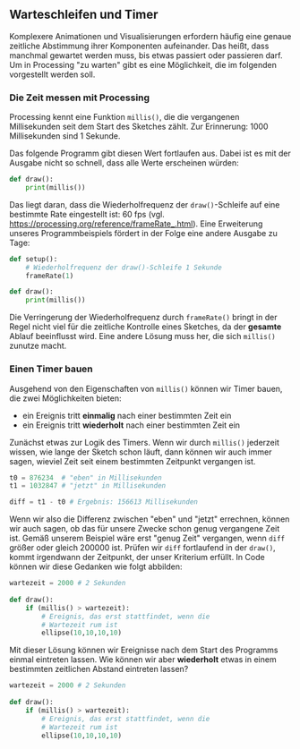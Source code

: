 ## Warteschleifen und Timer

Komplexere Animationen und Visualisierungen erfordern häufig eine genaue zeitliche Abstimmung ihrer Komponenten aufeinander. Das heißt, dass manchmal gewartet werden muss, bis etwas passiert oder passieren darf. Um in Processing "zu warten" gibt es eine Möglichkeit, die im folgenden vorgestellt werden soll.

### Die Zeit messen mit Processing

Processing kennt eine Funktion `millis()`, die die vergangenen Millisekunden seit dem Start des Sketches zählt. Zur Erinnerung: 1000 Millisekunden sind 1 Sekunde.

Das folgende Programm gibt diesen Wert fortlaufen aus. Dabei ist es mit der Ausgabe nicht so schnell, dass alle Werte erscheinen würden:

```python
def draw():
    print(millis())
```

Das liegt daran, dass die Wiederholfrequenz der `draw()`-Schleife auf eine bestimmte Rate eingestellt ist: 60 fps (vgl. https://processing.org/reference/frameRate_.html). Eine Erweiterung unseres Programmbeispiels fördert in der Folge eine andere Ausgabe zu Tage:

```python
def setup():
    # Wiederholfrequenz der draw()-Schleife 1 Sekunde
    frameRate(1)

def draw():
    print(millis())
```

Die Verringerung der Wiederholfrequenz durch `frameRate()` bringt in der Regel nicht viel für die zeitliche Kontrolle eines Sketches, da der **gesamte** Ablauf beeinflusst wird. Eine andere Lösung muss her, die sich `millis()` zunutze macht.

### Einen Timer bauen

Ausgehend von den Eigenschaften von `millis()` können wir Timer bauen, die zwei Möglichkeiten bieten:

- ein Ereignis tritt **einmalig** nach einer bestimmten Zeit ein
- ein Ereignis tritt **wiederholt** nach einer bestimmten Zeit ein

Zunächst etwas zur Logik des Timers. Wenn wir durch `millis()` jederzeit wissen, wie lange der Sketch schon läuft, dann können wir auch immer sagen, wieviel Zeit seit einem bestimmten Zeitpunkt vergangen ist.

```python
t0 = 876234  # "eben" in Millisekunden
t1 = 1032847 # "jetzt" in Millisekunden

diff = t1 - t0 # Ergebnis: 156613 Millisekunden
```

Wenn wir also die Differenz zwischen "eben" und "jetzt" errechnen, können wir auch sagen, ob das für unsere Zwecke schon genug vergangene Zeit ist. Gemäß unserem Beispiel wäre erst "genug Zeit" vergangen, wenn `diff` größer oder gleich 200000 ist. Prüfen wir `diff` fortlaufend in der `draw()`, kommt irgendwann der Zeitpunkt, der unser Kriterium erfüllt. In Code können wir diese Gedanken wie folgt abbilden:

```python
wartezeit = 2000 # 2 Sekunden
    
def draw():
    if (millis() > wartezeit):
        # Ereignis, das erst stattfindet, wenn die 
        # Wartezeit rum ist
        ellipse(10,10,10,10)
```

Mit dieser Lösung können wir Ereignisse nach dem Start des Programms einmal eintreten lassen. Wie können wir aber **wiederholt** etwas in einem bestimmten zeitlichen Abstand eintreten lassen?

```python
wartezeit = 2000 # 2 Sekunden
    
def draw():
    if (millis() > wartezeit):
        # Ereignis, das erst stattfindet, wenn die 
        # Wartezeit rum ist
        ellipse(10,10,10,10)
```

